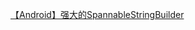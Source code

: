 [【Android】强大的SpannableStringBuilder](https://www.jianshu.com/p/f004300c6920?utm_campaign=maleskine&utm_content=note&utm_medium=seo_notes&utm_source=recommendation)
